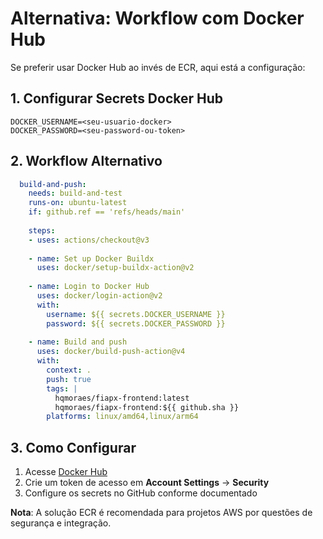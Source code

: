 # Alternativa: Workflow com Docker Hub

Se preferir usar Docker Hub ao invés de ECR, aqui está a configuração:

## 1. Configurar Secrets Docker Hub

```
DOCKER_USERNAME=<seu-usuario-docker>
DOCKER_PASSWORD=<seu-password-ou-token>
```

## 2. Workflow Alternativo

```yaml
  build-and-push:
    needs: build-and-test
    runs-on: ubuntu-latest
    if: github.ref == 'refs/heads/main'
    
    steps:
    - uses: actions/checkout@v3
    
    - name: Set up Docker Buildx
      uses: docker/setup-buildx-action@v2
    
    - name: Login to Docker Hub
      uses: docker/login-action@v2
      with:
        username: ${{ secrets.DOCKER_USERNAME }}
        password: ${{ secrets.DOCKER_PASSWORD }}
    
    - name: Build and push
      uses: docker/build-push-action@v4
      with:
        context: .
        push: true
        tags: |
          hqmoraes/fiapx-frontend:latest
          hqmoraes/fiapx-frontend:${{ github.sha }}
        platforms: linux/amd64,linux/arm64
```

## 3. Como Configurar

1. Acesse [Docker Hub](https://hub.docker.com)
2. Crie um token de acesso em **Account Settings** → **Security**
3. Configure os secrets no GitHub conforme documentado

**Nota**: A solução ECR é recomendada para projetos AWS por questões de segurança e integração.
